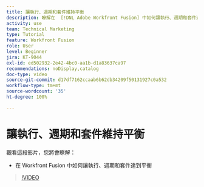 ```yaml
---
title: 讓執行、週期和套件維持平衡
description: 瞭解在  [!DNL Adobe Workfront Fusion] 中如何讓執行、週期和套件達到平衡。
activity: use
team: Technical Marketing
type: Tutorial
feature: Workfront Fusion
role: User
level: Beginner
jira: KT-9044
exl-id: ed502932-2e42-4bc0-aa1b-d1a83637ca97
recommendations: noDisplay,catalog
doc-type: video
source-git-commit: d17df7162ccaab6b62db34209f50131927c0a532
workflow-type: tm+mt
source-wordcount: '35'
ht-degree: 100%

---
```


# 讓執行、週期和套件維持平衡

觀看這段影片，您將會瞭解：

* 在 Workfront Fusion 中如何讓執行、週期和套件達到平衡

>[!VIDEO](https://video.tv.adobe.com/v/335285/?quality=12&learn=on&enablevpops)
